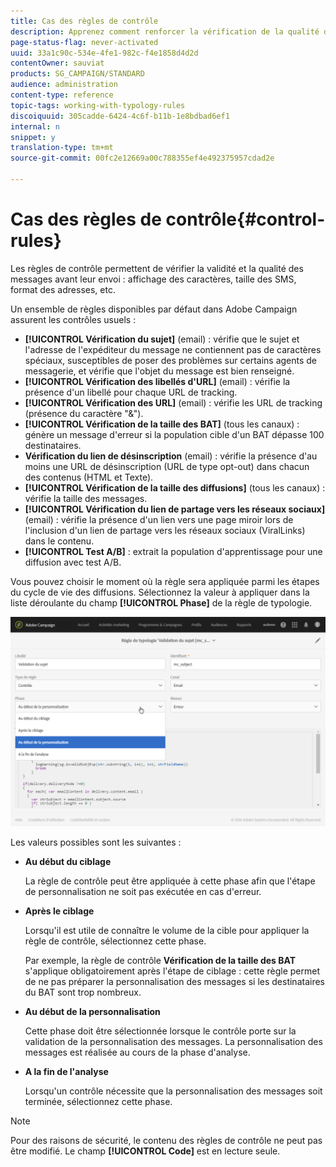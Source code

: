 ```yaml
---
title: Cas des règles de contrôle
description: Apprenez comment renforcer la vérification de la qualité des messages avec les règles de contrôle.
page-status-flag: never-activated
uuid: 33a1c90c-534e-4fe1-982c-f4e1858d4d2d
contentOwner: sauviat
products: SG_CAMPAIGN/STANDARD
audience: administration
content-type: reference
topic-tags: working-with-typology-rules
discoiquuid: 305cadde-6424-4c6f-b11b-1e8bdbad6ef1
internal: n
snippet: y
translation-type: tm+mt
source-git-commit: 00fc2e12669a00c788355ef4e492375957cdad2e

---
```



# Cas des règles de contrôle{#control-rules}

Les règles de contrôle permettent de vérifier la validité et la qualité des messages avant leur envoi : affichage des caractères, taille des SMS, format des adresses, etc.

Un ensemble de règles disponibles par défaut dans Adobe Campaign assurent les contrôles usuels :

* **[!UICONTROL Vérification du sujet]** (email) : vérifie que le sujet et l'adresse de l'expéditeur du message ne contiennent pas de caractères spéciaux, susceptibles de poser des problèmes sur certains agents de messagerie, et vérifie que l'objet du message est bien renseigné.
* **[!UICONTROL Vérification des libellés d'URL]** (email) : vérifie la présence d'un libellé pour chaque URL de tracking.
* **[!UICONTROL Vérification des URL]** (email) : vérifie les URL de tracking (présence du caractère "&amp;").
* **[!UICONTROL Vérification de la taille des BAT]** (tous les canaux) : génère un message d'erreur si la population cible d'un BAT dépasse 100 destinataires.
* **Vérification du lien de désinscription** (email) : vérifie la présence d'au moins une URL de désinscription (URL de type opt-out) dans chacun des contenus (HTML et Texte).
* **[!UICONTROL Vérification de la taille des diffusions]** (tous les canaux) : vérifie la taille des messages.
* **[!UICONTROL Vérification du lien de partage vers les réseaux sociaux]** (email) : vérifie la présence d'un lien vers une page miroir lors de l'inclusion d'un lien de partage vers les réseaux sociaux (ViralLinks) dans le contenu.
* **[!UICONTROL Test A/B]** : extrait la population d'apprentissage pour une diffusion avec test A/B.

Vous pouvez choisir le moment où la règle sera appliquée parmi les étapes du cycle de vie des diffusions. Sélectionnez la valeur à appliquer dans la liste déroulante du champ **[!UICONTROL Phase]** de la règle de typologie.

![](assets/typology_phase.png)

Les valeurs possibles sont les suivantes :

* **Au début du ciblage**

   La règle de contrôle peut être appliquée à cette phase afin que l'étape de personnalisation ne soit pas exécutée en cas d'erreur.

* **Après le ciblage**

   Lorsqu'il est utile de connaître le volume de la cible pour appliquer la règle de contrôle, sélectionnez cette phase.

   Par exemple, la règle de contrôle **Vérification de la taille des BAT** s'applique obligatoirement après l'étape de ciblage : cette règle permet de ne pas préparer la personnalisation des messages si les destinataires du BAT sont trop nombreux.

* **Au début de la personnalisation**

   Cette phase doit être sélectionnée lorsque le contrôle porte sur la validation de la personnalisation des messages. La personnalisation des messages est réalisée au cours de la phase d'analyse.

* **A la fin de l'analyse**

   Lorsqu'un contrôle nécessite que la personnalisation des messages soit terminée, sélectionnez cette phase.

>[!NOTE]
>
>Pour des raisons de sécurité, le contenu des règles de contrôle ne peut pas être modifié. Le champ **[!UICONTROL Code]** est en lecture seule.
